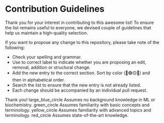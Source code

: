 # Contribution Guidelines
Thank you for your interest in contributing to this awesome list! To ensure the list remains useful to everyone, 
we devised couple of guidelines that help us maintain a high-quality selection. 

If you want to propose any change to this repository, please take note of the following: 
- Check your spelling and grammar.
- Use to correct label to indicate whether you are proposing an edit, removal, addition or structural change.
- Add the new entry to the correct section. Sort by color (🔵🟢🟡🔴) and then in alphabetical order.
- Search the list to ensure that the new entry is not already listed.
- Each change should be accompanied by an individual pull request.

Thank you!
large_blue_circle Assumes no background knowledge in ML or biochemistry.
green_circle Assumes familiarity with basic concepts and terminology.
yellow_circle Assumes familiarity with advanced topics and terminology.
red_circle Assumes state-of-the-art knowledge.

